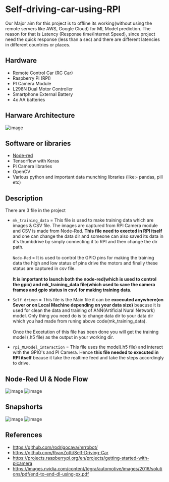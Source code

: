 # Self-driving-car-using-RPI
Our Major aim for this project is to offline its working(without using the remote servers like AWS, Google Cloud) for ML Model prediction. The reason for that is Latency (Response time/Internet Speed), since project need the quick response (less than a sec) and there are different latencies in different countries or places.

## Hardware
- Remote Control Car (RC Car)
- Raspberry Pi (RPI)
- PI Camera Module
- L298N Dual Motor Controller
- Smartphone External Battery
- 4x AA batteries

## Harware Architecture
![image](https://user-images.githubusercontent.com/39195953/59143889-8b5ea180-89ed-11e9-89c0-78d6827fe9b3.png)

## Software or libraries 
- [Node-red](!https://nodered.org/)
- Tensorflow with Keras
- Pi Camera libraries
- OpenCV
- Various python and important data munching libraries (like:- pandas, pill etc)

## Description
There are 3 file in the project

- `mk_training_data` = This file is used to make training data which are images & CSV file. The images are captured from RPI Camera module and CSV is made from Node-Red.
<b>This file need to exected in RPI itself </b> and one can change the data dir and someone can also saved its data in it's thumbdrive by simply connecting it to RPI and then change the dir path.
<br></br>
`Node-Red` = It is used to control the GPIO pins for making the training data the high and low status of pins drive the motors and finally these status are captured in csv file.
<br></br><b>
It is important to launch both the node-red(which is used to control the gpio) and mk_training_data file(which used to save the camera frames and gpio status in csv) for making training data.
</b>

- `Self driven` = This file is the Main file it can be <b>excecuted anywhere(on Sever or on Local Machine depending on your data size)</b> beacuse it is used for clean the data and training of ANN(Artificial Nural Network) model. Only thing you need do is to change data dir to your data dir which you had made from runing above code(mk_training_data). 
<br></br>
Once the Excetution of this file has been done you will get the training model (.h5 file) as the output in your working dir.

- `rpi_MLModel_interaction` = This file uses the model(.h5 file) and interact with the GPIO's and PI Camera. Hence <b>this file needed to executed in RPI itself</b> beause it take the realtime feed and take the steps accordingly to drive.

## Node-Red UI & Node Flow
![image](https://user-images.githubusercontent.com/39195953/59143953-35d6c480-89ee-11e9-94aa-f1e2bd21fedd.png)
![image](https://user-images.githubusercontent.com/39195953/59143979-86e6b880-89ee-11e9-9b79-34207c300cad.png)

## Snapshorts
![image](https://user-images.githubusercontent.com/39195953/59143850-17bc9480-89ed-11e9-932f-b2c91fa08801.png)
![image](https://user-images.githubusercontent.com/39195953/59143876-4175bb80-89ed-11e9-8ba3-18a5825f05af.png)

## References
- https://github.com/rodrigocava/mrrobot/
- https://github.com/RyanZotti/Self-Driving-Car
- https://projects.raspberrypi.org/en/projects/getting-started-with-picamera
- https://images.nvidia.com/content/tegra/automotive/images/2016/solutions/pdf/end-to-end-dl-using-px.pdf
